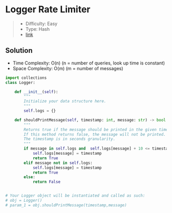# Logger Rate Limiter

> - Difficulty: Easy
> - Type: Hash
> - [link](https://leetcode.com/problems/logger-rate-limiter/)

## Solution

- Time Complexity: O(n) (n = number of queries, look up time is constant)
- Space Complexity: O(m) (m = number of messages)

```python
import collections
class Logger:

    def __init__(self):
        """
        Initialize your data structure here.
        """
        self.logs = {}

    def shouldPrintMessage(self, timestamp: int, message: str) -> bool:
        """
        Returns true if the message should be printed in the given timestamp, otherwise returns false.
        If this method returns false, the message will not be printed.
        The timestamp is in seconds granularity.
        """
        if message in self.logs and  self.logs[message] + 10 <= timestamp:
            self.logs[message] = timestamp
            return True
        elif message not in self.logs:
            self.logs[message] = timestamp
            return True
        else:
            return False


# Your Logger object will be instantiated and called as such:
# obj = Logger()
# param_1 = obj.shouldPrintMessage(timestamp,message)
```
